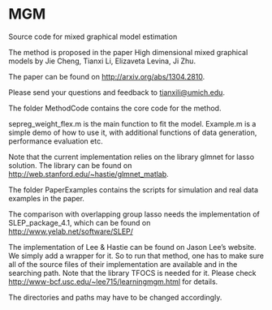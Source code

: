 # MGM
Source code for mixed graphical model estimation

The method is proposed in the paper
High dimensional mixed graphical models
by
Jie Cheng, Tianxi Li, Elizaveta Levina, Ji Zhu.

The paper can be found on http://arxiv.org/abs/1304.2810.


Please send your questions and feedback to tianxili@umich.edu.



The folder MethodCode contains the core code for the method.

sepreg_weight_flex.m is the main function to fit the model.
Example.m is a simple demo of how to use it, with additional functions of data generation, performance evaluation etc.


Note that the current implementation relies on the library glmnet for lasso solution. The library can be found on http://web.stanford.edu/~hastie/glmnet_matlab. 

The folder PaperExamples contains the scripts for simulation and real data examples in the paper.

The comparison with overlapping group lasso needs the implementation
of SLEP_package_4.1, which can be found on
http://www.yelab.net/software/SLEP/

The implementation of Lee & Hastie can be found on Jason Lee’s
website. We simply add a wrapper for it. So to run that method, one has to make sure all of the source files of their implementation are available and in the searching path. Note that the library TFOCS is needed for it. Please check http://www-bcf.usc.edu/~lee715/learningmgm.html for details.


The directories and paths may have to be changed accordingly.
